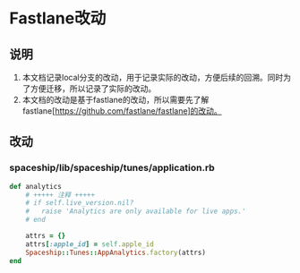 # Fastlane改动

## 说明

1. 本文档记录local分支的改动，用于记录实际的改动，方便后续的回溯。同时为了方便迁移，所以记录了实际的改动。
2. 本文档的改动是基于fastlane的改动，所以需要先了解fastlane[https://github.com/fastlane/fastlane]的改动。

## 改动

### spaceship/lib/spaceship/tunes/application.rb

```ruby
def analytics
    # +++++ 注释 +++++
    # if self.live_version.nil?
    #   raise 'Analytics are only available for live apps.'
    # end

    attrs = {}
    attrs[:apple_id] = self.apple_id
    Spaceship::Tunes::AppAnalytics.factory(attrs)
end
```